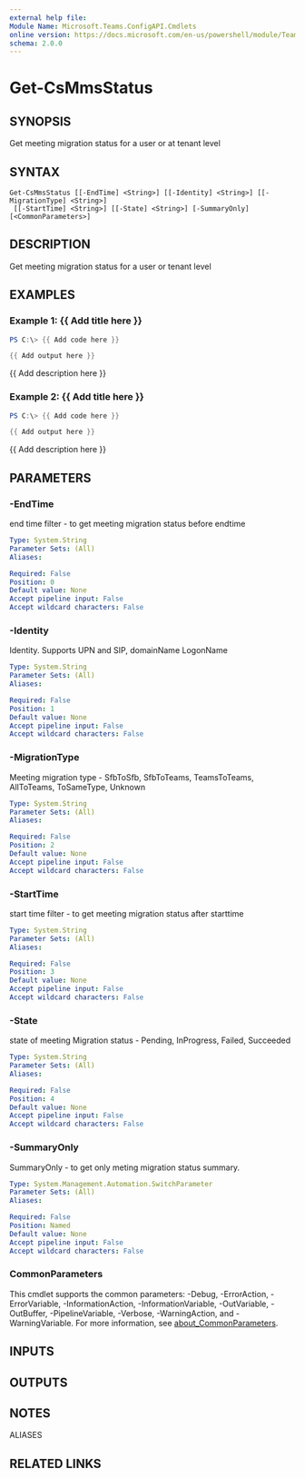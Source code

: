 ```yaml
---
external help file:
Module Name: Microsoft.Teams.ConfigAPI.Cmdlets
online version: https://docs.microsoft.com/en-us/powershell/module/Teams/get-csmmsstatus
schema: 2.0.0
---
```


# Get-CsMmsStatus

## SYNOPSIS
Get meeting migration status for a user or at tenant level

## SYNTAX

```
Get-CsMmsStatus [[-EndTime] <String>] [[-Identity] <String>] [[-MigrationType] <String>]
 [[-StartTime] <String>] [[-State] <String>] [-SummaryOnly] [<CommonParameters>]
```

## DESCRIPTION
Get meeting migration status for a user or tenant level

## EXAMPLES

### Example 1: {{ Add title here }}
```powershell
PS C:\> {{ Add code here }}

{{ Add output here }}
```

{{ Add description here }}

### Example 2: {{ Add title here }}
```powershell
PS C:\> {{ Add code here }}

{{ Add output here }}
```

{{ Add description here }}

## PARAMETERS

### -EndTime
end time filter - to get meeting migration status before endtime

```yaml
Type: System.String
Parameter Sets: (All)
Aliases:

Required: False
Position: 0
Default value: None
Accept pipeline input: False
Accept wildcard characters: False
```

### -Identity
Identity.
Supports UPN and SIP, domainName LogonName

```yaml
Type: System.String
Parameter Sets: (All)
Aliases:

Required: False
Position: 1
Default value: None
Accept pipeline input: False
Accept wildcard characters: False
```

### -MigrationType
Meeting migration type - SfbToSfb, SfbToTeams, TeamsToTeams, AllToTeams, ToSameType, Unknown

```yaml
Type: System.String
Parameter Sets: (All)
Aliases:

Required: False
Position: 2
Default value: None
Accept pipeline input: False
Accept wildcard characters: False
```

### -StartTime
start time filter - to get meeting migration status after starttime

```yaml
Type: System.String
Parameter Sets: (All)
Aliases:

Required: False
Position: 3
Default value: None
Accept pipeline input: False
Accept wildcard characters: False
```

### -State
state of meeting Migration status - Pending, InProgress, Failed, Succeeded

```yaml
Type: System.String
Parameter Sets: (All)
Aliases:

Required: False
Position: 4
Default value: None
Accept pipeline input: False
Accept wildcard characters: False
```

### -SummaryOnly
SummaryOnly - to get only meting migration status summary.

```yaml
Type: System.Management.Automation.SwitchParameter
Parameter Sets: (All)
Aliases:

Required: False
Position: Named
Default value: None
Accept pipeline input: False
Accept wildcard characters: False
```

### CommonParameters
This cmdlet supports the common parameters: -Debug, -ErrorAction, -ErrorVariable, -InformationAction, -InformationVariable, -OutVariable, -OutBuffer, -PipelineVariable, -Verbose, -WarningAction, and -WarningVariable. For more information, see [about_CommonParameters](http://go.microsoft.com/fwlink/?LinkID=113216).

## INPUTS

## OUTPUTS

## NOTES

ALIASES

## RELATED LINKS

